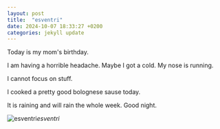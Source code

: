 ```yaml
---
layout: post
title:  "esventri"
date: 2024-10-07 18:33:27 +0200
categories: jekyll update
---
```

Today is my mom's birthday.  

I am having a horrible headache. Maybe I got a cold. My nose is running.   

I cannot focus on stuff.   

I cooked a pretty good bolognese sause today.   

It is raining and will rain the whole week. Good night.



![esventri]()*esventri*&nbsp;



[jekyll-docs]: https://jekyllrb.com/docs/home
[jekyll-gh]:   https://github.com/jekyll/jekyll
[jekyll-talk]: https://talk.jekyllrb.com/
